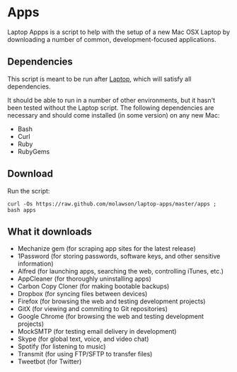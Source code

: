 Apps
====

Laptop Appps is a script to help with the setup of a new Mac OSX Laptop by downloading a number of common, development-focused applications.  

Dependencies
-----------

This script is meant to be run after [Laptop](https://github.com/molawson/laptop), which will satisfy all dependencies.

It should be able to run in a number of other environments, but it hasn't been tested without the Laptop script. The following dependencies are necessary and should come installed (in some version) on any new Mac:

* Bash
* Curl
* Ruby
* RubyGems

Download
--------

Run the script:

    curl -Os https://raw.github.com/molawson/laptop-apps/master/apps ; bash apps

What it downloads
-----------------

* Mechanize gem (for scraping app sites for the latest release)
* 1Password (for storing passwords, software keys, and other sensitive information)
* Alfred (for launching apps, searching the web, controlling iTunes, etc.)
* AppCleaner (for thoroughly uninstalling apps)
* Carbon Copy Cloner (for making bootable backups)
* Dropbox (for syncing files between devices)
* Firefox (for browsing the web and testing development projects)
* GitX (for viewing and commiting to Git repositories)
* Google Chrome (for browsing the web and testing development projects)
* MockSMTP (for testing email delivery in development)
* Skype (for global text, voice, and video chat)
* Spotify (for listening to music)
* Transmit (for using FTP/SFTP to transfer files)
* Tweetbot (for Twitter)
